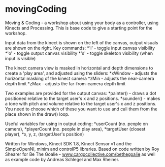 # movingCoding
Moving & Coding - a workshop about using your body as a
controller, using Kinects and Processing.
This is base code to give a starting point for the workshop.

Input data from the kinect is shown on the left of the canvas,
output visuals are shown on the right.
Key commands: 
*'i' - toggle input canvas visibility
*'o' - toggle output canvas visibility
*'s' - toggle skeleton visibility (when input is visible)

The kinect camera view is masked in horizontal
and depth dimensions to create a 'play area',
and adjusted using the sliders:
*xWindow - adjusts the horizontal masking of the kinect camera
*zMin - adjusts the near-camera depth limit
*zMax - adjusts the far-from-camera depth limit

Two examples are provided for the output canvas:
*painter() - draws a dot positioned relative to the target user's x and z positions.
*sounder() - makes a tone with pitch and volume relative to the target user's x and z positions.
You need to choose which of these you want to use
and call them from the place shown in the draw() loop.

Useful variables for using in output coding:
*userCount (no. people on camera),
*playerCount (no. people in play area),
*targetUser (closest player),
*x, y, z, (targetUser's position)

Written for Windows, Kinect SDK 1.8, Kinect Sensor v1
and the SimpleOpenNI, minim and controlP5 libraries.
Based on code written by Roy Shearer for
Be The Goalie - www.cargocollective.com/bethegoalie
as well as example code by Andreas Schlegel and Max Rheiner.
